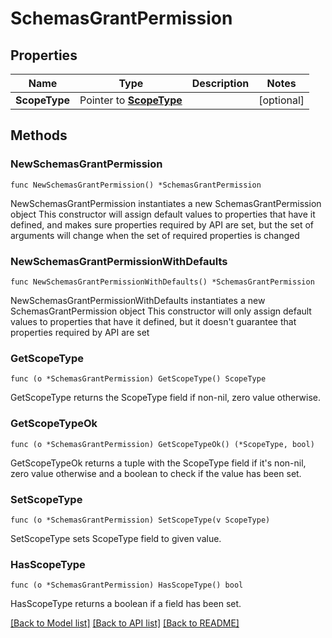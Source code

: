 # SchemasGrantPermission

## Properties

Name | Type | Description | Notes
------------ | ------------- | ------------- | -------------
**ScopeType** | Pointer to [**ScopeType**](ScopeType.md) |  | [optional] 

## Methods

### NewSchemasGrantPermission

`func NewSchemasGrantPermission() *SchemasGrantPermission`

NewSchemasGrantPermission instantiates a new SchemasGrantPermission object
This constructor will assign default values to properties that have it defined,
and makes sure properties required by API are set, but the set of arguments
will change when the set of required properties is changed

### NewSchemasGrantPermissionWithDefaults

`func NewSchemasGrantPermissionWithDefaults() *SchemasGrantPermission`

NewSchemasGrantPermissionWithDefaults instantiates a new SchemasGrantPermission object
This constructor will only assign default values to properties that have it defined,
but it doesn't guarantee that properties required by API are set

### GetScopeType

`func (o *SchemasGrantPermission) GetScopeType() ScopeType`

GetScopeType returns the ScopeType field if non-nil, zero value otherwise.

### GetScopeTypeOk

`func (o *SchemasGrantPermission) GetScopeTypeOk() (*ScopeType, bool)`

GetScopeTypeOk returns a tuple with the ScopeType field if it's non-nil, zero value otherwise
and a boolean to check if the value has been set.

### SetScopeType

`func (o *SchemasGrantPermission) SetScopeType(v ScopeType)`

SetScopeType sets ScopeType field to given value.

### HasScopeType

`func (o *SchemasGrantPermission) HasScopeType() bool`

HasScopeType returns a boolean if a field has been set.


[[Back to Model list]](../README.md#documentation-for-models) [[Back to API list]](../README.md#documentation-for-api-endpoints) [[Back to README]](../README.md)


